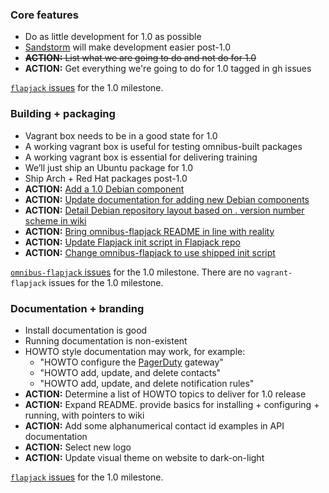 ### Core features

- Do as little development for 1.0 as possible
- [Sandstorm](https://github.com/ali-graham/sandstorm) will make development easier post-1.0
- ~~**ACTION:** List what we are going to do and not do for 1.0~~
- **ACTION:** Get everything we're going to do for 1.0 tagged in gh issues

[`flapjack` issues](https://github.com/flpjck/flapjack/issues?direction=asc&milestone=1&page=1&sort=created&state=open) for the 1.0 milestone.

### Building + packaging

- Vagrant box needs to be in a good state for 1.0
- A working vagrant box is useful for testing omnibus-built packages
- A working vagrant box is essential for delivering training
- We’ll just ship an Ubuntu package for 1.0
- Ship Arch + Red Hat packages post-1.0
- **ACTION:** [Add a 1.0 Debian component](https://github.com/flpjck/packages.flapjack.io/issues/3)
- **ACTION:** [Update documentation for adding new Debian components](https://github.com/flpjck/packages.flapjack.io/issues/4)
- **ACTION:** [Detail Debian repository layout based on <major>.<minor> version number scheme in wiki](https://github.com/flpjck/packages.flapjack.io/issues/5)
- **ACTION:** [Bring omnibus-flapjack README in line with reality](https://github.com/flpjck/omnibus-flapjack/issues/8)
- **ACTION:** [Update Flapjack init script in Flapjack repo](https://github.com/flpjck/flapjack/issues/350)
- **ACTION:** [Change omnibus-flapjack to use shipped init script](https://github.com/flpjck/omnibus-flapjack/issues/9)

[`omnibus-flapjack` issues](https://github.com/flpjck/omnibus-flapjack/issues?direction=asc&milestone=1&page=1&sort=created&state=open) for the 1.0 milestone.
There are no `vagrant-flapjack` issues for the 1.0 milestone.

### Documentation + branding

- Install documentation is good
- Running documentation is non-existent
- HOWTO style documentation may work, for example:
  - "HOWTO configure the [PagerDuty](http://www.pagerduty.com/) gateway"
  - "HOWTO add, update, and delete contacts"
  - "HOWTO add, update, and delete notification rules"
- **ACTION:** Determine a list of HOWTO topics to deliver for 1.0 release
- **ACTION:** Expand README. provide basics for installing + configuring + running, with pointers to wiki
- **ACTION:** Add some alphanumerical contact id examples in API documentation
- **ACTION:** Select new logo
- **ACTION:** Update visual theme on website to dark-on-light

[`flapjack` issues](https://github.com/flpjck/flapjack/issues?direction=asc&milestone=1&page=1&sort=created&state=open) for the 1.0 milestone.